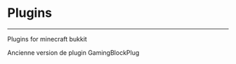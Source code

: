 # Plugins

---------------------------------------------

Plugins for minecraft bukkit

Ancienne version de plugin GamingBlockPlug
